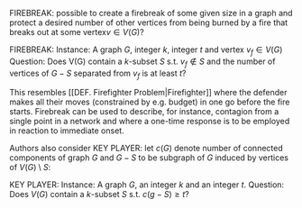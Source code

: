 FIREBREAK: possible to create a firebreak of some given size in a graph and protect a desired number of other vertices from being burned by a fire that breaks out at some vertex$v\in V(G)$?

FIREBREAK:
	Instance: A graph $G$, integer $k$, integer $t$ and vertex $v_f\in V(G)$
	Question: Does V(G) contain a $k$-subset $S$ s.t. $v_f\notin S$ and the number of vertices of $G-S$ separated from $v_f$ is at least $t$?
	
This resembles [[DEF. Firefighter Problem|Firefighter]] where the defender makes all their moves (constrained by e.g. budget) in one go before the fire starts. Firebreak can be used to describe, for instance, contagion from a single point in a network and where a one-time response is to be employed in reaction to immediate onset.

Authors also consider KEY PLAYER: let $c(G)$ denote number of connected components of graph $G$ and $G-S$ to be subgraph of $G$ induced by vertices of $V(G)\setminus S$:

KEY PLAYER:
	Instance:  A graph $G$, an integer $k$ and an integer $t$.
	Question: Does $V(G)$ contain a $k$-subset $S$ s.t. $c(g-S)\geq t$?
